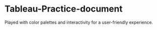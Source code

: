 # Tableau-Practice-document
Played with color palettes and interactivity for a user-friendly experience.
